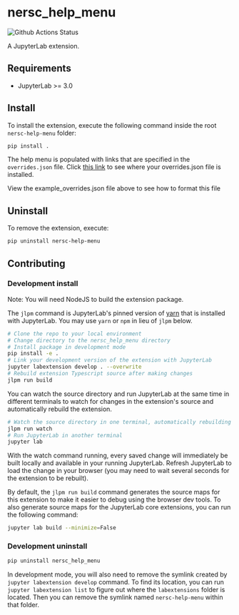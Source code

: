 # nersc_help_menu

![Github Actions Status](https://github.com/github_username/nersc_help_menu/workflows/Build/badge.svg)

A JupyterLab extension.



## Requirements

* JupyterLab >= 3.0

## Install

To install the extension, execute the following command inside the root `nersc-help-menu` folder:

```bash
pip install .
```

The help menu is populated with links that are specified in the `overrides.json` file. Click 
<a href="https://jupyterlab.readthedocs.io/en/latest/user/directories.html#overrides-json">this link</a> 
to see where your overrides.json file is installed.

View the example_overrides.json file above to see how to format this file

## Uninstall

To remove the extension, execute:

```bash
pip uninstall nersc-help-menu
```


## Contributing

### Development install

Note: You will need NodeJS to build the extension package.

The `jlpm` command is JupyterLab's pinned version of
[yarn](https://yarnpkg.com/) that is installed with JupyterLab. You may use
`yarn` or `npm` in lieu of `jlpm` below.

```bash
# Clone the repo to your local environment
# Change directory to the nersc_help_menu directory
# Install package in development mode
pip install -e .
# Link your development version of the extension with JupyterLab
jupyter labextension develop . --overwrite
# Rebuild extension Typescript source after making changes
jlpm run build
```

You can watch the source directory and run JupyterLab at the same time in different terminals to watch for changes in the extension's source and automatically rebuild the extension.

```bash
# Watch the source directory in one terminal, automatically rebuilding when needed
jlpm run watch
# Run JupyterLab in another terminal
jupyter lab
```

With the watch command running, every saved change will immediately be built locally and available in your running JupyterLab. Refresh JupyterLab to load the change in your browser (you may need to wait several seconds for the extension to be rebuilt).

By default, the `jlpm run build` command generates the source maps for this extension to make it easier to debug using the browser dev tools. To also generate source maps for the JupyterLab core extensions, you can run the following command:

```bash
jupyter lab build --minimize=False
```

### Development uninstall

```bash
pip uninstall nersc_help_menu
```

In development mode, you will also need to remove the symlink created by `jupyter labextension develop`
command. To find its location, you can run `jupyter labextension list` to figure out where the `labextensions`
folder is located. Then you can remove the symlink named `nersc-help-menu` within that folder.
